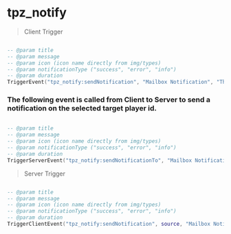 # tpz_notify

> Client Trigger

 ```lua

-- @param title
-- @param message
-- @param icon (icon name directly from img/types)
-- @param notificationType ("success", "error", "info")
-- @param duration
TriggerEvent("tpz_notify:sendNotification", "Mailbox Notification", "This is a notification", "mail", "info", 15)

```

### The following event is called from Client to Server to send a notification on the selected target player id.

```lua

-- @param title
-- @param message
-- @param icon (icon name directly from img/types)
-- @param notificationType ("success", "error", "info")
-- @param duration
TriggerServerEvent("tpz_notify:sendNotificationTo", "Mailbox Notification", "This is a notification", "mail", "info", 15)

```

> Server Trigger

```lua

-- @param title
-- @param message
-- @param icon (icon name directly from img/types)
-- @param notificationType ("success", "error", "info")
-- @param duration
TriggerClientEvent("tpz_notify:sendNotification", source, "Mailbox Notification", "This is a notification", "mail", "info", 15)

```
